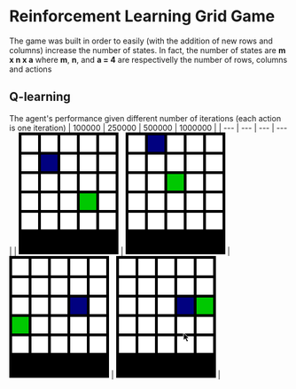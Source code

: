 # Reinforcement Learning Grid Game

The game was built in order to easily (with the addition of new rows and columns) increase the number of states. In fact, the number of states are **m x n x a** where **m**, **n**, and **a = 4** are respectivelly the number of rows, columns and actions


## Q-learning
The agent's performance given different number of iterations (each action is one iteration)
| 100000 | 250000 | 500000 | 1000000 |
| --- | --- | --- | --- |
| ![](images/100000.gif) | ![](images/250000.gif) | ![](images/500000.gif) | ![](images/1000000.gif) | 
 
